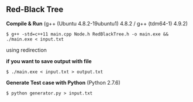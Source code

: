## Red-Black Tree

**Compile & Run** (g++ (Ubuntu 4.8.2-19ubuntu1) 4.8.2 / g++ (tdm64-1) 4.9.2)
```
$ g++ -std=c++11 main.cpp Node.h RedBlackTree.h -o main.exe && ./main.exe < input.txt
```
using redirection

**if you want to save output with file**
```
$ ./main.exe < input.txt > output.txt
```

**Generate Test case with Python** (Python 2.7.6)
```
$ python generator.py > input.txt
```